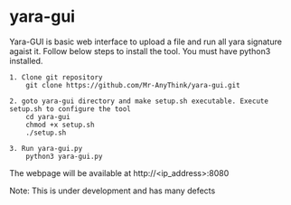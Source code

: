 # yara-gui

Yara-GUI is basic web interface to upload a file and run all yara signature agaist it. Follow below steps to install the tool. You must have python3 installed.

    1. Clone git repository
        git clone https://github.com/Mr-AnyThink/yara-gui.git

    2. goto yara-gui directory and make setup.sh executable. Execute setup.sh to configure the tool
        cd yara-gui
        chmod +x setup.sh
        ./setup.sh

    3. Run yara-gui.py
        python3 yara-gui.py
    
The webpage will be available at http://<ip_address>:8080

Note: This is under development and has many defects
